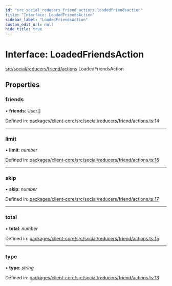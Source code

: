 ```yaml
---
id: "src_social_reducers_friend_actions.loadedfriendsaction"
title: "Interface: LoadedFriendsAction"
sidebar_label: "LoadedFriendsAction"
custom_edit_url: null
hide_title: true
---
```


# Interface: LoadedFriendsAction

[src/social/reducers/friend/actions](../modules/src_social_reducers_friend_actions.md).LoadedFriendsAction

## Properties

### friends

• **friends**: User[]

Defined in: [packages/client-core/src/social/reducers/friend/actions.ts:14](https://github.com/xr3ngine/xr3ngine/blob/673ad6a5f/packages/client-core/src/social/reducers/friend/actions.ts#L14)

___

### limit

• **limit**: *number*

Defined in: [packages/client-core/src/social/reducers/friend/actions.ts:16](https://github.com/xr3ngine/xr3ngine/blob/673ad6a5f/packages/client-core/src/social/reducers/friend/actions.ts#L16)

___

### skip

• **skip**: *number*

Defined in: [packages/client-core/src/social/reducers/friend/actions.ts:17](https://github.com/xr3ngine/xr3ngine/blob/673ad6a5f/packages/client-core/src/social/reducers/friend/actions.ts#L17)

___

### total

• **total**: *number*

Defined in: [packages/client-core/src/social/reducers/friend/actions.ts:15](https://github.com/xr3ngine/xr3ngine/blob/673ad6a5f/packages/client-core/src/social/reducers/friend/actions.ts#L15)

___

### type

• **type**: *string*

Defined in: [packages/client-core/src/social/reducers/friend/actions.ts:13](https://github.com/xr3ngine/xr3ngine/blob/673ad6a5f/packages/client-core/src/social/reducers/friend/actions.ts#L13)

